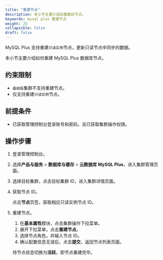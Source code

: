 ```yaml
---
title: "重建节点"
description: 本小节主要介绍如重建启节点。 
keywords: mysql plus 重建节点
weight: 25
collapsible: false
draft: false
---
```



MySQL Plus 支持重建`只读实例`节点，更新只读节点中同步的数据。

本小节主要介绍如何重建 MySQL Plus 数据库节点。

## 约束限制

- `基础版`集群不支持重建节点。
- 仅支持重建`只读实例`节点。

## 前提条件

- 已获取管理控制台登录账号和密码，且已获取集群操作权限。

## 操作步骤

1. 登录管理控制台。
2. 选择**产品与服务** > **数据库与缓存** > **云数据库 MySQL Plus**，进入集群管理页面。
3. 选择目标集群，点击目标集群 ID，进入集群详情页面。
4. 获取节点 ID。
   
   点击**节点**页签，获取相应只读实例节点 ID。

5. 重建节点。
   
   1. 在**基本属性**模块，点击集群操作下拉菜单。
   2. 展开下拉菜单，点击**重建节点**。
   3. 选择节点角色，并输入节点 ID。
   4. 确认配置信息无误后，点击**提交**，返回节点列表页面。

   待节点状态切换为**活跃**，即节点重建完毕。
